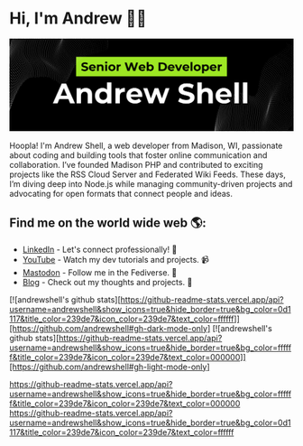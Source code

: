 <div class="readme">

# Hi, I'm Andrew 👋🏻

<img src="https://raw.githubusercontent.com/andrewshell/andrewshell/master/banner.png" alt="banner that says Andrew Shell, Senior Web Developer, and a photo of Andrew with a text bubble saying Hoopla!">

Hoopla! I'm Andrew Shell, a web developer from Madison, WI, passionate about coding and building tools that foster online communication and collaboration. I’ve founded Madison PHP and contributed to exciting projects like the RSS Cloud Server and Federated Wiki Feeds. These days, I’m diving deep into Node.js while managing community-driven projects and advocating for open formats that connect people and ideas.


## Find me on the world wide web 🌎:

- [LinkedIn](https://www.linkedin.com/in/andrewshell/) - Let's connect professionally! 💼  
- [YouTube](https://www.youtube.com/@AndrewShellDev) - Watch my dev tutorials and projects. 📹  
- [Mastodon](https://indieweb.social/@andrewshell) - Follow me in the Fediverse. 🐘  
- [Blog](https://blog.andrewshell.org/) - Check out my thoughts and projects. 📝  

[![andrewshell's github stats][https://github-readme-stats.vercel.app/api?username=andrewshell&show_icons=true&hide_border=true&bg_color=0d1117&title_color=239de7&icon_color=239de7&text_color=ffffff]][https://github.com/andrewshell#gh-dark-mode-only]
[![andrewshell's github stats][https://github-readme-stats.vercel.app/api?username=andrewshell&show_icons=true&hide_border=true&bg_color=ffffff&title_color=239de7&icon_color=239de7&text_color=000000]][https://github.com/andrewshell#gh-light-mode-only]

https://github-readme-stats.vercel.app/api?username=andrewshell&show_icons=true&hide_border=true&bg_color=ffffff&title_color=239de7&icon_color=239de7&text_color=000000
https://github-readme-stats.vercel.app/api?username=andrewshell&show_icons=true&hide_border=true&bg_color=0d1117&title_color=239de7&icon_color=239de7&text_color=ffffff
  </a>
</p>

</div>